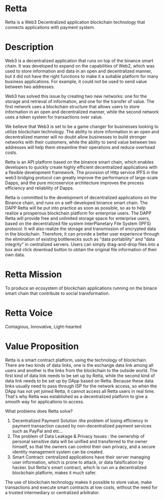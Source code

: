 # Retta
Retta is a Web3 Decentralized application blockchain technology that connects applications with payment system. 

# Description
Web3 is a decentralized application that runs on top of the binance smart chain. It was developed to expand on the capabilities of Web2, which was used to store information and data in an open and decentralized manner, but it did not have the right functions to make it a suitable platform for many business applications. For example, it could not be used to send value between two addresses.

Web3 has solved this issue by creating two new networks: one for the storage and retrieval of information, and one for the transfer of value. The first network uses a blockchain structure that allows users to store information in an open and decentralized manner, while the second network uses a token system for transactions over value.

We believe that Web3 is set to be a game changer for businesses looking to utilize blockchain technology. The ability to store information in an open and decentralized manner will no doubt allow businesses to build stronger networks with their customers, while the ability to send value between two addresses will help them streamline their operations and reduce overhead costs.

Retta is an API platform based on the binance smart chain, which enables developers to quickly create highly efficient decentralized applications with a flexible development framework. The provision of Http service IPFS in the web3 bridging protocol can greatly improve the performance of large-scale Dapps, and the pure microservice architecture improves the process efficiency and reliability of Dapps.

Retta is committed to the development of decentralized applications on the Binance chain, and runs on a self-developed binance smart chain. The DAPP Retta will be put into practice as soon as possible, so as to help realize a prosperous blockchain platform for enterprise users. The DAPP Retta will provide free and unlimited storage space for enterprise users, based on the decentralized file system InterPlanetary File System (IPFS) protocol. It will also realize the storage and transmission of encrypted data in the blockchain. Therefore, it can provide a better user experience through the elimination of existing bottlenecks such as "data portability" and "data integrity" in centralized servers. Users can simply drag-and-drop files into a box and click download button to obtain the original file information of their own data.

# Retta Mission
To produce an ecosystem of blockchain applications running on the binace smart chain that contribute to social transformation.

# Retta Voice
 Contagious, Innovative, Light-hearted

# Value Proposition
Retta is a smart contract platform, using the technology of blockchain. There are two kinds of data links, one is the exchange data link among all users and another is the links from the blockchain to the outside world. The first kind of data link needs to be set up by Retta, while the second kind of data link needs to be set up by DApp based on Retta. Because these data links usually need to pass through ISP for the network access, so when the DApp has not yet joined Retta, it cannot access all Retta users in real time. That's why Retta was established as a decentralized platform to give a smooth way for applications to access.

What problems does Retta solve? 

1. Decentralized Payment Solution :the problem of losing efficiency in payment transaction caused by non-decentralized payment services such as PayPal and etc... 
2. The problem of Data Leakage & Privacy Issues : the ownership of personal sensitive data will be unified and transferred to the owner himself, so that the owners can control their own privacy, and a secure identity management system can be created. 
3. Smart Contract: centralized applications have their server managing user information, which is prone to attack, or data falsification by hacker. but Retta's smart contract, which Is run on a decentralized blockchain platform, makes it much safer.

The use of blockchain technology makes it possible to store value, make transactions and execute smart contracts at low costs, without the need for a trusted intermediary or centralized arbitrator.
